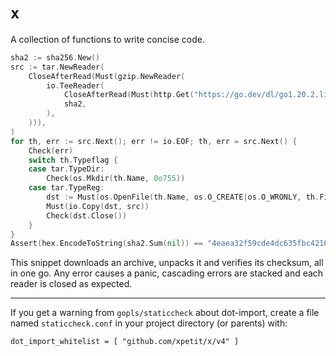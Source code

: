 # `x`

A collection of functions to write concise code.

```go
sha2 := sha256.New()
src := tar.NewReader(
	CloseAfterRead(Must(gzip.NewReader(
		io.TeeReader(
			CloseAfterRead(Must(http.Get("https://go.dev/dl/go1.20.2.linux-amd64.tar.gz")).Body),
			sha2,
		),
	))),
)
for th, err := src.Next(); err != io.EOF; th, err = src.Next() {
	Check(err)
	switch th.Typeflag {
	case tar.TypeDir:
		Check(os.Mkdir(th.Name, 0o755))
	case tar.TypeReg:
		dst := Must(os.OpenFile(th.Name, os.O_CREATE|os.O_WRONLY, th.FileInfo().Mode()))
		Must(io.Copy(dst, src))
		Check(dst.Close())
	}
}
Assert(hex.EncodeToString(sha2.Sum(nil)) == "4eaea32f59cde4dc635fbc42161031d13e1c780b87097f4b4234cfce671f1768")
```

This snippet downloads an archive, unpacks it and verifies its checksum, all in one go.
Any error causes a panic, cascading errors are stacked and each reader is closed as expected.

---

If you get a warning from `gopls/staticcheck` about dot-import, create a file named `staticcheck.conf` in your project directory (or parents) with:

```
dot_import_whitelist = [ "github.com/xpetit/x/v4" ]
```
